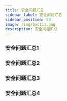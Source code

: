 ```yaml
---
title: 安全问题汇总
sidebar_label: 安全问题汇总
sidebar_position: 50
image: /img/bac111.png
description: 安全问题汇总
---
```


### 安全问题汇总1

### 安全问题汇总2

### 安全问题汇总3

### 安全问题汇总4
